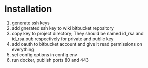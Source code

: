 # Installation

1. generate ssh keys
1. add gnerated ssh key to wiki bitbucket repository
1. copy key to project directory; They should be named id_rsa and id_rsa.pub respectively for private and public key
1. add oauth to bitbucket account and give it read permissions on everything
1. set config options in config.env
1. run docker, publish ports 80 and 443

